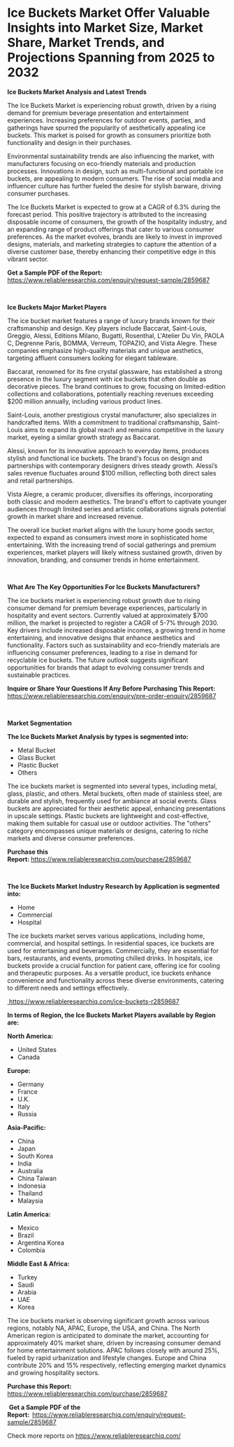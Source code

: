 <p><h1>Ice Buckets Market Offer Valuable Insights into Market Size, Market Share, Market Trends, and Projections Spanning from 2025 to 2032</h1></p><p><strong>Ice Buckets Market Analysis and Latest Trends</strong></p>
<p><p>The Ice Buckets Market is experiencing robust growth, driven by a rising demand for premium beverage presentation and entertainment experiences. Increasing preferences for outdoor events, parties, and gatherings have spurred the popularity of aesthetically appealing ice buckets. This market is poised for growth as consumers prioritize both functionality and design in their purchases. </p><p>Environmental sustainability trends are also influencing the market, with manufacturers focusing on eco-friendly materials and production processes. Innovations in design, such as multi-functional and portable ice buckets, are appealing to modern consumers. The rise of social media and influencer culture has further fueled the desire for stylish barware, driving consumer purchases. </p><p>The Ice Buckets Market is expected to grow at a CAGR of 6.3% during the forecast period. This positive trajectory is attributed to the increasing disposable income of consumers, the growth of the hospitality industry, and an expanding range of product offerings that cater to various consumer preferences. As the market evolves, brands are likely to invest in improved designs, materials, and marketing strategies to capture the attention of a diverse customer base, thereby enhancing their competitive edge in this vibrant sector.</p></p>
<p><strong>Get a Sample PDF of the Report:&nbsp;</strong> <a href="https://www.reliableresearchiq.com/enquiry/request-sample/2859687?utm_campaign=2285&utm_medium=2&utm_source=Github&utm_content=ia&utm_term=12032025&utm_id=ice-buckets">https://www.reliableresearchiq.com/enquiry/request-sample/2859687</a></p>
<p>&nbsp;</p>
<p><strong>Ice Buckets Major Market Players</strong></p>
<p><p>The ice bucket market features a range of luxury brands known for their craftsmanship and design. Key players include Baccarat, Saint-Louis, Greggio, Alessi, Editions Milano, Bugatti, Rosenthal, L'Atelier Du Vin, PAOLA C, Degrenne Paris, BOMMA, Verreum, TOPAZIO, and Vista Alegre. These companies emphasize high-quality materials and unique aesthetics, targeting affluent consumers looking for elegant tableware.</p><p>Baccarat, renowned for its fine crystal glassware, has established a strong presence in the luxury segment with ice buckets that often double as decorative pieces. The brand continues to grow, focusing on limited-edition collections and collaborations, potentially reaching revenues exceeding $200 million annually, including various product lines.</p><p>Saint-Louis, another prestigious crystal manufacturer, also specializes in handcrafted items. With a commitment to traditional craftsmanship, Saint-Louis aims to expand its global reach and remains competitive in the luxury market, eyeing a similar growth strategy as Baccarat.</p><p>Alessi, known for its innovative approach to everyday items, produces stylish and functional ice buckets. The brand's focus on design and partnerships with contemporary designers drives steady growth. Alessi’s sales revenue fluctuates around $100 million, reflecting both direct sales and retail partnerships.</p><p>Vista Alegre, a ceramic producer, diversifies its offerings, incorporating both classic and modern aesthetics. The brand's effort to captivate younger audiences through limited series and artistic collaborations signals potential growth in market share and increased revenue.</p><p>The overall ice bucket market aligns with the luxury home goods sector, expected to expand as consumers invest more in sophisticated home entertaining. With the increasing trend of social gatherings and premium experiences, market players will likely witness sustained growth, driven by innovation, branding, and consumer trends in home entertainment.</p></p>
<p>&nbsp;</p>
<p><strong>What Are The Key Opportunities For Ice Buckets Manufacturers?</strong></p>
<p><p>The ice buckets market is experiencing robust growth due to rising consumer demand for premium beverage experiences, particularly in hospitality and event sectors. Currently valued at approximately $700 million, the market is projected to register a CAGR of 5-7% through 2030. Key drivers include increased disposable incomes, a growing trend in home entertaining, and innovative designs that enhance aesthetics and functionality. Factors such as sustainability and eco-friendly materials are influencing consumer preferences, leading to a rise in demand for recyclable ice buckets. The future outlook suggests significant opportunities for brands that adapt to evolving consumer trends and sustainable practices.</p></p>
<p><strong>Inquire or Share Your Questions If Any Before Purchasing This Report:</strong> <a href="https://www.reliableresearchiq.com/enquiry/pre-order-enquiry/2859687?utm_campaign=2285&utm_medium=2&utm_source=Github&utm_content=ia&utm_term=12032025&utm_id=ice-buckets">https://www.reliableresearchiq.com/enquiry/pre-order-enquiry/2859687</a></p>
<p>&nbsp;</p>
<p><strong>Market Segmentation</strong></p>
<p><strong>The Ice Buckets Market Analysis by types is segmented into:</strong></p>
<p><ul><li>Metal Bucket</li><li>Glass Bucket</li><li>Plastic Bucket</li><li>Others</li></ul></p>
<p><p>The ice buckets market is segmented into several types, including metal, glass, plastic, and others. Metal buckets, often made of stainless steel, are durable and stylish, frequently used for ambiance at social events. Glass buckets are appreciated for their aesthetic appeal, enhancing presentations in upscale settings. Plastic buckets are lightweight and cost-effective, making them suitable for casual use or outdoor activities. The "others" category encompasses unique materials or designs, catering to niche markets and diverse consumer preferences.</p></p>
<p><strong>Purchase this Report:&nbsp;</strong><a href="https://www.reliableresearchiq.com/purchase/2859687?utm_campaign=2285&utm_medium=2&utm_source=Github&utm_content=ia&utm_term=12032025&utm_id=ice-buckets">https://www.reliableresearchiq.com/purchase/2859687</a></p>
<p>&nbsp;</p>
<p><strong>The Ice Buckets Market Industry Research by Application is segmented into:</strong></p>
<p><ul><li>Home</li><li>Commercial</li><li>Hospital</li></ul></p>
<p><p>The ice buckets market serves various applications, including home, commercial, and hospital settings. In residential spaces, ice buckets are used for entertaining and beverages. Commercially, they are essential for bars, restaurants, and events, promoting chilled drinks. In hospitals, ice buckets provide a crucial function for patient care, offering ice for cooling and therapeutic purposes. As a versatile product, ice buckets enhance convenience and functionality across these diverse environments, catering to different needs and settings effectively.</p></p>
<p><a href="https://www.reliableresearchiq.com/ice-buckets-r2859687?utm_campaign=2285&utm_medium=2&utm_source=Github&utm_content=ia&utm_term=12032025&utm_id=ice-buckets">&nbsp;https://www.reliableresearchiq.com/ice-buckets-r2859687</a></p>
<p><strong>In terms of Region, the Ice Buckets Market Players available by Region are:</strong></p>
<p>
    <p> <strong> North America: </strong>
        <ul>
            <li>United States</li>
            <li>Canada</li>
        </ul>
        </p> 
    <p> <strong> Europe: </strong>
        <ul>
            <li>Germany</li>
            <li>France</li>
            <li>U.K.</li>
            <li>Italy</li>
            <li>Russia</li>
        </ul>
        </p> 
    <p> <strong> Asia-Pacific: </strong>
        <ul>
            <li>China</li>
            <li>Japan</li>
            <li>South Korea</li>
            <li>India</li>
            <li>Australia</li>
            <li>China Taiwan</li>
            <li>Indonesia</li>
            <li>Thailand</li>
            <li>Malaysia</li>
        </ul>
        </p> 
    <p> <strong> Latin America: </strong>
        <ul>
            <li>Mexico</li>
            <li>Brazil</li>
            <li>Argentina Korea</li>
            <li>Colombia</li>
        </ul>
        </p> 
    <p> <strong> Middle East & Africa: </strong>
        <ul>
            <li>Turkey</li>
            <li>Saudi</li>
            <li>Arabia</li>
            <li>UAE</li>
            <li>Korea</li>
        </ul>
    </p>
    </p>
<p><p>The ice buckets market is observing significant growth across various regions, notably NA, APAC, Europe, the USA, and China. The North American region is anticipated to dominate the market, accounting for approximately 40% market share, driven by increasing consumer demand for home entertainment solutions. APAC follows closely with around 25%, fueled by rapid urbanization and lifestyle changes. Europe and China contribute 20% and 15% respectively, reflecting emerging market dynamics and growing hospitality sectors.</p></p>
<p><strong>Purchase this Report: </strong><a href="https://www.reliableresearchiq.com/purchase/2859687?utm_campaign=2285&utm_medium=2&utm_source=Github&utm_content=ia&utm_term=12032025&utm_id=ice-buckets">https://www.reliableresearchiq.com/purchase/2859687</a></p>
<p>&nbsp;<strong>Get a Sample PDF of the Report:&nbsp;&nbsp;</strong><a href="https://www.reliableresearchiq.com/enquiry/request-sample/2859687?utm_campaign=2285&utm_medium=2&utm_source=Github&utm_content=ia&utm_term=12032025&utm_id=ice-buckets">https://www.reliableresearchiq.com/enquiry/request-sample/2859687</a></p>
<p><strong></strong></p>
<p>Check more reports on <a href="https://www.reliableresearchiq.com/?utm_campaign=2285&utm_medium=2&utm_source=Github&utm_content=ia&utm_term=12032025&utm_id=ice-buckets">https://www.reliableresearchiq.com/</a></p>